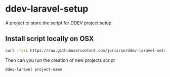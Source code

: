# ddev-laravel-setup
A project to store the script for DDEV project setup

## Install script locally on OSX
```bash
curl -fsSL https://raw.githubusercontent.com/jorisros/ddev-laravel-setup/main/setup-laravel.sh -o ~/.local/bin/ddev-laravel && chmod +x ~/.local/bin/ddev-laravel
```

Then can you run the creation of new projects script
```bash
ddev-laravel project-name
```
